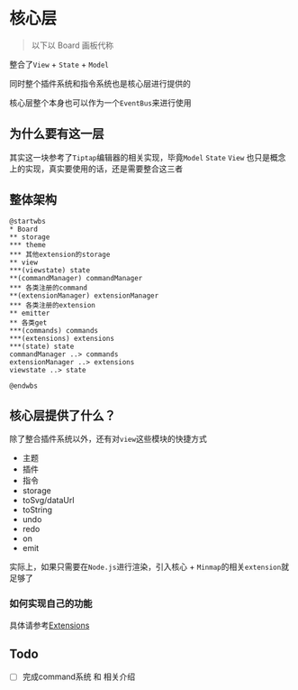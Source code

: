 # 核心层

> 以下以 Board 画板代称

整合了`View` + `State` + `Model`

同时整个插件系统和指令系统也是核心层进行提供的

核心层整个本身也可以作为一个`EventBus`来进行使用

## 为什么要有这一层

其实这一块参考了`Tiptap`编辑器的相关实现，毕竟`Model` `State` `View` 也只是概念上的实现，真实要使用的话，还是需要整合这三者

## 整体架构

```plantuml
@startwbs
* Board
** storage
*** theme
*** 其他extension的storage
** view
***(viewstate) state
**(commandManager) commandManager
*** 各类注册的command
**(extensionManager) extensionManager
*** 各类注册的extension
** emitter
** 各类get
***(commands) commands
***(extensions) extensions
***(state) state
commandManager ..> commands
extensionManager ..> extensions
viewstate ..> state

@endwbs
```

## 核心层提供了什么？

除了整合插件系统以外，还有对`view`这些模块的快捷方式

* 主题
* 插件
* 指令
* storage
* toSvg/dataUrl
* toString
* undo
* redo
* on
* emit

实际上，如果只需要在`Node.js`进行渲染，引入核心 + `Minmap`的相关`extension`就足够了

### 如何实现自己的功能

具体请参考[Extensions](../extensions/index.html)

## Todo

* [ ] 完成command系统 和 相关介绍
